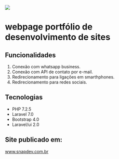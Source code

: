 <img src="https://www.snapdev.com.br/img/logo.png">

<h1> webpage portfólio de desenvolvimento de sites </h1>

## Funcionalidades
1. Conexão com whatsapp business.
2. Conexão com API de contato por e-mail.
3. Redirecionamento para ligações em smarthphones.
4. Redirecionamento para redes sociais.
 
## Tecnologias
<ul>
    <li>PHP 7.2.5</li>
    <li>Laravel 7.0</li>
    <li>Bootstrap 4.0</li>
    <li>Laravel/ui 2.0</li>
</ul>

## Site publicado em:
<a href="www.snapdev.com.br"> www.snapdev.com.br </a>

